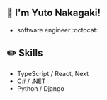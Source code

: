 

## 👋 I'm Yuto Nakagaki!
* software engineer :octocat:


## :pencil2: Skills
* TypeScript / React, Next
* C# / .NET
* Python / Django



